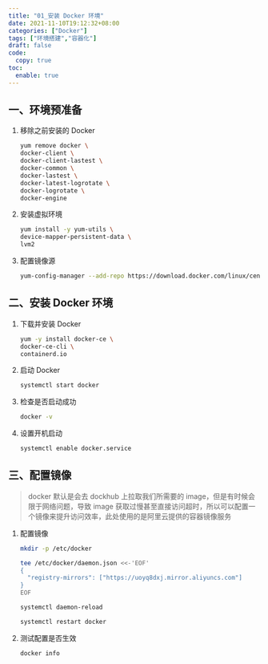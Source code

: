 ```yaml
---
title: "01_安装 Docker 环境"
date: 2021-11-10T19:12:32+08:00
categories: ["Docker"]
tags: ["环境搭建","容器化"]
draft: false
code:
  copy: true
toc:
  enable: true
---
```


## 一、环境预准备

1. 移除之前安装的 Docker

   ```sh
   yum remove docker \
   docker-client \
   docker-client-lastest \
   docker-common \
   docker-lastest \
   docker-latest-logrotate \
   docker-logrotate \
   docker-engine
   ```

2. 安装虚拟环境

   ```sh
   yum install -y yum-utils \
   device-mapper-persistent-data \
   lvm2
   ```

3. 配置镜像源

   ```sh
   yum-config-manager --add-repo https://download.docker.com/linux/centos/docker-ce.repo
   ```

## 二、安装 Docker 环境

1. 下载并安装 Docker

   ```sh
   yum -y install docker-ce \
   docker-ce-cli \
   containerd.io
   ```

2. 启动 Docker

   ```sh
   systemctl start docker
   ```

3. 检查是否启动成功

   ```sh
   docker -v
   ```

4. 设置开机启动

   ```sh
   systemctl enable docker.service
   ```

## 三、配置镜像

> docker 默认是会去 dockhub 上拉取我们所需要的 image，但是有时候会限于网络问题，导致 image 获取过慢甚至直接访问超时，所以可以配置一个镜像来提升访问效率，此处使用的是阿里云提供的容器镜像服务

1. 配置镜像

   ```sh
   mkdir -p /etc/docker
   ```

   ```sh
   tee /etc/docker/daemon.json <<-'EOF'
   {
     "registry-mirrors": ["https://uoyq8dxj.mirror.aliyuncs.com"]
   }
   EOF
   ```
   
   ```sh
   systemctl daemon-reload
   ```
   
   ```sh
   systemctl restart docker
   ```
   
2. 测试配置是否生效

   ```sh
   docker info
   ```

   
